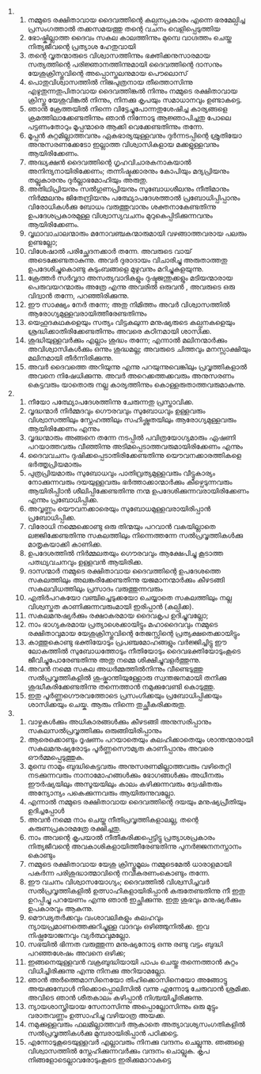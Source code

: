 <ol>
  <li>
    <ol>
      <li>നമ്മുടെ രക്ഷിതാവായ ദൈവത്തിന്റെ കല്പനപ്രകാരം എന്നെ ഭരമേല്പിച്ച പ്രസംഗത്താല്‍ തക്കസമയത്തു തന്റെ വചനം വെളിപ്പെടുത്തിയ</li>
      <li>ഭോഷ്കില്ലാത്ത ദൈവം സകല കാലത്തിന്നും മുമ്പെ വാഗ്ദത്തം ചെയ്ത നിത്യജീവന്റെ പ്രത്യാശ ഹേതുവായി</li>
      <li>തന്റെ വൃതന്മാരുടെ വിശ്വാസത്തിന്നും ഭക്തിക്കനുസാരമായ സത്യത്തിന്റെ പരിജ്ഞാനത്തിന്നുമായി ദൈവത്തിന്റെ ദാസനും യേശുക്രിസ്തുവിന്റെ അപ്പൊസ്തലനുമായ പൌലൊസ്</li>
      <li>പൊതുവിശ്വാസത്തില്‍ നിജപുത്രനായ തീത്തൊസിന്നു എഴുതുന്നതുപിതാവായ ദൈവത്തിങ്കല്‍ നിന്നും നമ്മുടെ രക്ഷിതാവായ ക്രിസ്തു യേശുവിങ്കല്‍ നിന്നും, നിനക്കു കൃപയും സമാധാനവും ഉണ്ടാകട്ടെ.</li>
      <li>ഞാന്‍ ക്രേത്തയില്‍ നിന്നെ വിട്ടേച്ചുപോന്നതുശേഷിച്ച കാര്യങ്ങളെ ക്രമത്തിലാക്കേണ്ടതിന്നും ഞാന്‍ നിന്നോടു ആജ്ഞാപിച്ചതു പോലെ പട്ടണംതോറും മൂപ്പന്മാരെ ആക്കി വെക്കേണ്ടതിന്നും തന്നേ.</li>
      <li>മൂപ്പന്‍ കുറ്റമില്ലാത്തവനും ഏകഭാര്യയുള്ളവനും ദുര്‍ന്നടപ്പിന്റെ ശ്രുതിയോ അനുസരണക്കേടോ ഇല്ലാത്ത വിശ്വാസികളായ മക്കളുള്ളവനും ആയിരിക്കേണം.</li>
      <li>അദ്ധ്യക്ഷന്‍ ദൈവത്തിന്റെ ഗൃഹവിചാരകനാകയാല്‍ അനിന്ദ്യനായിരിക്കേണം; തന്നിഷ്ടക്കാരനും കോപിയും മദ്യപ്രിയനും തല്ലുകാരനും ദുര്‍ല്ലാഭമോഹിയും അരുതു.</li>
      <li>അതിഥിപ്രിയനും സല്‍ഗുണപ്രിയനും സുബോധശീലനും നീതിമാനും നിര്‍മ്മലനും ജിതേന്ദ്രിയനും പത്ഥ്യോപദേശത്താല്‍ പ്രബോധിപ്പിപ്പാനും വിരോധികള്‍ക്കു ബോധം വരുത്തുവാനും ശക്തനാകേണ്ടതിന്നു ഉപദേശപ്രകാരമുള്ള വിശ്വാസ്യവചനം മുറുകെപ്പിടിക്കുന്നവനും ആയിരിക്കേണം.</li>
      <li>വൃഥാവാചാലന്മാരും മനോവഞ്ചകന്മാരുമായി വഴങ്ങാത്തവരായ പലരും ഉണ്ടല്ലോ;</li>
      <li>വിശേഷാല്‍ പരിച്ഛേദനക്കാര്‍ തന്നേ. അവരുടെ വായ് അടെക്കേണ്ടതാകുന്നു. അവര്‍ ദുരാദായം വിചാരിച്ചു അരുതാത്തതു ഉപദേശിച്ചുകൊണ്ടു കുടുംബങ്ങളെ മുഴുവനും മറിച്ചുകളയുന്നു.</li>
      <li>ക്രേത്തര്‍ സര്‍വ്വദാ അസത്യവാദികളും ദുഷ്ടജന്തുക്കളും മടിയന്മാരായ പെരുവയറന്മാരും അത്രേ എന്നു അവരില്‍ ഒരുവന്‍ , അവരുടെ ഒരു വിദ്വാന്‍ തന്നേ, പറഞ്ഞിരിക്കുന്നു.</li>
      <li>ഈ സാക്ഷ്യം നേര്‍ തന്നേ; അതു നിമിത്തം അവര്‍ വിശ്വാസത്തില്‍ ആരോഗ്യമുള്ളവരായിത്തീരേണ്ടതിന്നും</li>
      <li>യെഹൂദകഥകളെയും സത്യം വിട്ടകലുന്ന മനുഷ്യരുടെ കല്പനകളെയും ശ്രദ്ധിക്കാതിരിക്കേണ്ടതിന്നും അവരെ കഠിനമായി ശാസിക്ക.</li>
      <li>ശുദ്ധിയുള്ളവര്‍ക്കും എല്ലാം ശുദ്ധം തന്നേ; എന്നാല്‍ മലിനന്മാര്‍ക്കും അവിശ്വാസികള്‍ക്കും ഒന്നും ശുദ്ധമല്ല; അവരുടെ ചിത്തവും മനസ്സാക്ഷിയും മലിനമായി തീര്‍ന്നിരിക്കുന്നു.</li>
      <li>അവര്‍ ദൈവത്തെ അറിയുന്നു എന്നു പറയുന്നുവെങ്കിലും പ്രവൃത്തികളാല്‍ അവനെ നിഷേധിക്കുന്നു. അവര്‍ അറെക്കത്തക്കവരും അനുസരണം കെട്ടവരും യാതൊരു നല്ല കാര്യത്തിന്നും കൊള്ളരുതാത്തവരുമാകുന്നു.</li>
    </ol>
  </li>
  <li>
    <ol>
      <li>നീയോ പത്ഥ്യോപദേശത്തിന്നു ചേരുന്നതു പ്രസ്താവിക്ക.</li>
      <li>വൃദ്ധന്മാര്‍ നിര്‍മ്മദവും ഗൌരവവും സുബോധവും ഉള്ളവരും വിശ്വാസത്തിലും സ്നേഹത്തിലും സഹിഷ്ണുതയിലും ആരോഗ്യമുള്ളവരും ആയിരിക്കേണം എന്നും</li>
      <li>വൃദ്ധന്മാരും അങ്ങനെ തന്നേ നടപ്പില്‍ പവിത്രയോഗ്യമാരും ഏഷണി പറയാത്തവരും വീഞ്ഞിന്നു അടിമപ്പെടാത്തവരുമായിരിക്കേണം എന്നും</li>
      <li>ദൈവവചനം ദുഷിക്കപ്പെടാതിരിക്കേണ്ടതിന്നു യൌവനക്കാരത്തികളെ ഭര്‍ത്തൃപ്രിയമാരും</li>
      <li>പുത്രപ്രിയമാരും സുബോധവും പാതിവ്രത്യമുള്ളവരും വീട്ടുകാര്യം നോക്കുന്നവരും ദയയുള്ളവരും ഭര്‍ത്താക്കാന്മാര്‍ക്കും കീഴ്പെടുന്നവരും ആയിരിപ്പിാന്‍ ശീലിപ്പിക്കേണ്ടതിന്നു നന്മ ഉപദേശിക്കുന്നവരായിരിക്കേണം എന്നും പ്രബോധിപ്പിക്ക.</li>
      <li>അവ്വണ്ണം യൌവനക്കാരെയും സുബോധമുള്ളവരായിരിപ്പാന്‍ പ്രബോധിപ്പിക്ക.</li>
      <li>വിരോധി നമ്മെക്കൊണ്ടു ഒരു തിന്മയും പറവാന്‍ വകയില്ലാതെ ലജ്ജിക്കേണ്ടതിന്നു സകലത്തിലും നിന്നെത്തന്നേ സല്‍പ്രവൃത്തികള്‍ക്കു മാതൃകയാക്കി കാണിക്ക.</li>
      <li>ഉപദേശത്തില്‍ നിര്‍മ്മലതയും ഗൌരവവും ആക്ഷേപിച്ചു കൂടാത്ത പതഥ്യവചനവും ഉള്ളവന്‍ ആയിരിക്ക.</li>
      <li>ദാസന്മാര്‍ നമ്മുടെ രക്ഷിതാവായ ദൈവത്തിന്റെ ഉപദേശത്തെ സകലത്തിലും അലങ്കരിക്കേണ്ടതിന്നു യജമാനന്മാര്‍ക്കും കീഴടങ്ങി സകലവിധത്തിലും പ്രസാദം വരുത്തുന്നവരും</li>
      <li>എതിര്‍പറകയോ വഞ്ചിച്ചെടുക്കയോ ചെയ്യാതെ സകലത്തിലും നല്ല വിശ്വസ്തത കാണിക്കുന്നവരുംമായി ഇരിപ്പാന്‍ (കല്പിക്ക).</li>
      <li>സകലമനുഷ്യര്‍ക്കും രക്ഷാകരമായ ദൈവകൃപ ഉദിച്ചുവല്ലോ;</li>
      <li>നാം ഭാഗ്യകരമായ പ്രത്യാശെക്കായിട്ടും മഹാദൈവവും നമ്മുടെ രക്ഷിതാവുമായ യേശുക്രിസ്തുവിന്റെ തേജസ്സിന്റെ പ്രത്യക്ഷതെക്കായിട്ടും</li>
      <li>കാത്തുകൊണ്ടു ഭക്തിയോടും പ്രപഞ്ചമോഹങ്ങളും വര്‍ജ്ജിച്ചിട്ടു ഈ ലോകത്തില്‍ സുബോധത്തോടും നീതിയോടും ദൈവഭക്തിയോടുംകൂടെ ജീവിച്ചുപോരേണ്ടതിന്നു അതു നമ്മെ ശിക്ഷിച്ചുവളര്‍ത്തുന്നു.</li>
      <li>അവന്‍ നമ്മെ സകല അധര്‍മ്മത്തില്‍നിന്നും വീണ്ടെടുത്തു സല്‍പ്രവൃത്തികളില്‍ ശുഷ്കാന്തിയുള്ളോരു സ്വന്തജനമായി തനിക്കു ശുദ്ധീകരിക്കേണ്ടതിന്നു തന്നെത്താന്‍ നമുക്കുവേണ്ടി കൊടുത്തു.</li>
      <li>ഇതു പൂര്‍ണ്ണഗൌരവത്തോടെ പ്രസംഗിക്കയും പ്രബോധിപ്പിക്കയും ശാസിക്കയും ചെയ്ക. ആരും നിന്നെ തുച്ഛീകരിക്കരുതു.</li>
    </ol>
  </li>
  <li>
    <ol>
      <li>വാഴ്ചകള്‍ക്കും അധികാരങ്ങള്‍ക്കും കീഴടങ്ങി അനുസരിപ്പാനും സകലസല്‍പ്രവൃത്തിക്കും ഒരുങ്ങിയിരിപ്പാനും</li>
      <li>ആരെക്കൊണ്ടും ദൂഷണം പറയാതെയും കലഹിക്കാതെയും ശാന്തന്മാരായി സകലമനുഷ്യരോടും പൂര്‍ണ്ണസൌമ്യത കാണിപ്പാനും അവരെ ഔര്‍മ്മപ്പെടുത്തുക.</li>
      <li>മുമ്പെ നാമും ബുദ്ധികെട്ടവരും അനുസരണമില്ലാത്തവരും വഴിതെറ്റി നടക്കുന്നവരും നാനാമോഹങ്ങള്‍ക്കും ഭോഗങ്ങള്‍ക്കും അധീനരും ഈര്‍ഷ്യയിലും അസൂയയിലും കാലം കഴിക്കുന്നവരും ദ്വേഷിതരും അന്യോന്യം പകെക്കുന്നവരും ആയിരുന്നുവല്ലോ.</li>
      <li>എന്നാല്‍ നമ്മുടെ രക്ഷിതാവായ ദൈവത്തിന്റെ ദയയും മനുഷ്യപ്രീതിയും ഉദിച്ചപ്പോള്‍</li>
      <li>അവന്‍ നമ്മെ നാം ചെയ്ത നീതിപ്രവൃത്തികളാലല്ല, തന്റെ കരുണപ്രകാരമത്രേ രക്ഷിച്ചതു.</li>
      <li>നാം അവന്റെ കൃപയാല്‍ നീതീകരിക്കപ്പെട്ടിട്ടു പ്രത്യാശപ്രകാരം നിത്യജീവന്റെ അവകാശികളായിത്തീരേണ്ടതിന്നു പുനര്‍ജ്ജനനസ്നാനം കൊണ്ടും</li>
      <li>നമ്മുടെ രക്ഷിതാവായ യേശു ക്രിസ്തുമൂലം നമ്മുടെമേല്‍ ധാരാളമായി പകര്‍ന്ന പരിശുദ്ധാത്മാവിന്റെ നവീകരണംകൊണ്ടും തന്നേ.</li>
      <li>ഈ വചനം വിശ്വാസയോഗ്യം; ദൈവത്തില്‍ വിശ്വസിച്ചവര്‍ സല്‍പ്രവൃത്തികളില്‍ ഉത്സാഹികളായിരിപ്പാന്‍ കരുതേണ്ടതിന്നു നീ ഇതു ഉറപ്പിച്ചു പറയേണം എന്നു ഞാന്‍ ഇച്ഛിക്കുന്നു. ഇതു ശുഭവും മനുഷ്യര്‍ക്കും ഉപകാരവും ആകുന്നു.</li>
      <li>മൌഢ്യതര്‍ക്കവും വംശാവലികളും കലഹവും ന്യായപ്രമാണത്തെക്കുറിച്ചുള്ള വാദവും ഒഴിഞ്ഞുനില്‍ക്ക. ഇവ നിഷ്പ്രയോജനവും വ്യര്‍ത്ഥവുമല്ലോ.</li>
      <li>സഭയില്‍ ഭിന്നത വരുത്തുന്ന മനുഷ്യനോടു ഒന്നു രണ്ടു വട്ടം ബുദ്ധി പറഞ്ഞശേഷം അവനെ ഒഴിക്ക;</li>
      <li>ഇങ്ങനെയുള്ളവന്‍ വക്രബുദ്ധിയായി പാപം ചെയ്തു തന്നെത്താന്‍ കുറ്റം വിധിച്ചിരിക്കുന്നു എന്നു നിനക്കു അറിയാമല്ലോ.</li>
      <li>ഞാന്‍ അര്‍ത്തെമാസിനെയോ തിഹിക്കൊസിനെയോ അങ്ങോട്ടു അയക്കുമ്പോള്‍ നിക്കൊപ്പൊലിസില്‍ വന്നു എന്നോടു ചേരുവാന്‍ ശ്രമിക്ക. അവിടെ ഞാന്‍ ശീതകാലം കഴിപ്പാന്‍ നിശ്ചയിച്ചിരിക്കുന്നു.</li>
      <li>ന്യായശാസ്ത്രിയായ സേനാസിന്നു അപ്പൊല്ലോസിന്നും ഒരു മുട്ടും വരാതവണ്ണം ഉത്സാഹിച്ചു വഴിയാത്ര അയക്ക.</li>
      <li>നമുക്കുള്ളവരും ഫലമില്ലാത്തവര്‍ ആകാതെ അത്യാവശ്യസംഗതികളില്‍ സല്‍പ്രവൃത്തികള്‍ക്കു മുമ്പരായിരിപ്പാന്‍ പഠിക്കട്ടെ.</li>
      <li>എന്നോടുകൂടെയുള്ളവര്‍ എല്ലാവരും നിനക്കു വന്ദനം ചെല്ലുന്നു. ഞങ്ങളെ വിശ്വാസത്തില്‍ സ്നേഹിക്കുന്നവര്‍ക്കും വന്ദനം ചൊല്ലുക. കൃപ നിങ്ങളോടെല്ലാവരോടുംകൂടെ ഇരിക്കുമാറാകട്ടെ</li>
    </ol>
  </li>
</ol>